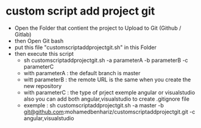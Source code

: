 # custom script add project git

 * Open the Folder that contient the project to Upload to Git (Github / Gitlab) 
 * then Open Git bash 
 * put this file "customscriptaddprojectgit.sh" in this Folder
 * then execute this script
   * sh customscriptaddprojectgit.sh -a parameterA -b parameterB -c parameterC 
   * with parameterA : the default branch is master 
   * witt parameterB : the remote URL is the same when you create the new repository
   * with parameterC : the type of prject exemple angular or visualstudio also you can add both angular,visualstudio 
   to create .gitignore file
   * exemple : sh customscriptaddprojectgit.sh -a master -b git@github.com:mohamedbenhariz/customscriptaddprojectgit.git -c angular,visualstudio